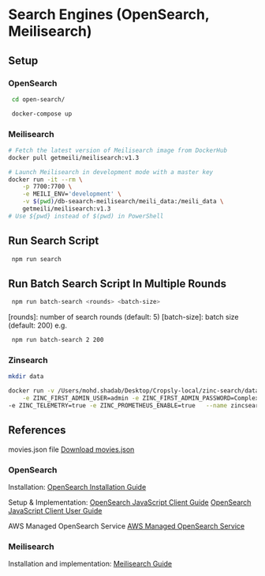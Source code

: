 # Search Engines (OpenSearch, Meilisearch)

## Setup

### OpenSearch

```sh
 cd open-search/
```

```sh
 docker-compose up
```

### Meilisearch

```sh
# Fetch the latest version of Meilisearch image from DockerHub
docker pull getmeili/meilisearch:v1.3
```

```sh
# Launch Meilisearch in development mode with a master key
docker run -it --rm \
    -p 7700:7700 \
    -e MEILI_ENV='development' \
    -v $(pwd)/db-seaarch-meilisearch/meili_data:/meili_data \
    getmeili/meilisearch:v1.3
# Use ${pwd} instead of $(pwd) in PowerShell
```

## Run Search Script

```sh
 npm run search
```

## Run Batch Search Script In Multiple Rounds

```sh
 npm run batch-search <rounds> <batch-size>
```

[rounds]: number of search rounds (default: 5)
[batch-size]: batch size (default: 200)
e.g.

```sh
 npm run batch-search 2 200
```

### Zinsearch

```sh
mkdir data
```

```sh
docker run -v /Users/mohd.shadab/Desktop/Cropsly-local/zinc-search/data:/data -e ZINC_DATA_PATH="/data" -p 4080:4080 \
    -e ZINC_FIRST_ADMIN_USER=admin -e ZINC_FIRST_ADMIN_PASSWORD=Complexpass#123 \
-e ZINC_TELEMETRY=true -e ZINC_PROMETHEUS_ENABLE=true   --name zincsearch public.ecr.aws/zinclabs/zincsearch:latest
```

## References

movies.json file
[Download movies.json](https://drive.google.com/file/d/1UtGX8WdnPWBQExr2KEIcNkb1C1te8Mq5/view)

### OpenSearch

Installation:
[OpenSearch Installation Guide](https://opensearch.org/versions/opensearch-2-1-0.html)

Setup & Implementation:
[OpenSearch JavaScript Client Guide](https://opensearch.org/docs/latest/clients/javascript/index/)
[OpenSearch JavaScript Client User Guide](https://github.com/opensearch-project/opensearch-js/blob/HEAD/USER_GUIDE.md)

AWS Managed OpenSearch Service
[AWS Managed OpenSearch Service](https://aws.amazon.com/opensearch-service/)

### Meilisearch

Installation and implementation:
[Meilisearch Guide](https://www.meilisearch.com/docs/learn/getting_started/installation)
